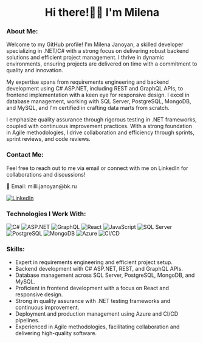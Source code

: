 <!-- Profile Header Section -->
<h1 align="center">Hi there!👋🏻 I'm Milena</h1>

<!-- About Me Section -->
<h3 align="left">About Me:</h3>
<p align="left">
  Welcome to my GitHub profile! I'm Milena Janoyan, a skilled developer specializing in .NET/C# with a strong focus on delivering robust backend solutions and efficient project management. I thrive in dynamic environments, ensuring projects are delivered on time with a commitment to quality and innovation.
</p>
<p align="left">
  My expertise spans from requirements engineering and backend development using C# ASP.NET, including REST and GraphQL APIs, to frontend implementation with a keen eye for responsive design. I excel in database management, working with SQL Server, PostgreSQL, MongoDB, and MySQL, and I'm certified in crafting data marts from scratch.
</p>
<p align="left">
  I emphasize quality assurance through rigorous testing in .NET frameworks, coupled with continuous improvement practices. With a strong foundation in Agile methodologies, I drive collaboration and efficiency through sprints, sprint reviews, and code reviews.
</p>

<!-- Contact Me Section -->
<h3 align="left">Contact Me:</h3>
<p align="left">
  Feel free to reach out to me via email or connect with me on LinkedIn for collaborations and discussions!
</p>
<p align="left">
  📧 Email: milli.janoyan@bk.ru
</p>
<p align="left">
  <a href="https://www.linkedin.com/in/milenajanoyan" target="_blank">
    <img src="https://img.shields.io/badge/LinkedIn-%230A66C2.svg?style=for-the-badge&logo=linkedin" alt="LinkedIn" />
  </a>
</p>

<!-- Technologies Section -->
<h3 align="left">Technologies I Work With:</h3>
<p align="left">
  <img src="https://img.shields.io/badge/C%23-%23239120.svg?style=for-the-badge&logo=c-sharp" alt="C#" />
  <img src="https://img.shields.io/badge/ASP.NET-%23525252.svg?style=for-the-badge&logo=.net" alt="ASP.NET" />
  <img src="https://img.shields.io/badge/GraphQL-%23E10098.svg?style=for-the-badge&logo=graphql" alt="GraphQL" />
  <img src="https://img.shields.io/badge/React-%2361DAFB.svg?style=for-the-badge&logo=react" alt="React" />
  <img src="https://img.shields.io/badge/JavaScript-%23F7DF1E.svg?style=for-the-badge&logo=javascript" alt="JavaScript" />
  <img src="https://img.shields.io/badge/SQL%20Server-%23CC2927.svg?style=for-the-badge&logo=microsoft-sql-server" alt="SQL Server" />
  <img src="https://img.shields.io/badge/PostgreSQL-%23336791.svg?style=for-the-badge&logo=postgresql" alt="PostgreSQL" />
  <img src="https://img.shields.io/badge/MongoDB-%234EA94B.svg?style=for-the-badge&logo=mongodb" alt="MongoDB" />
  <img src="https://img.shields.io/badge/Azure-%230072C6.svg?style=for-the-badge&logo=microsoft-azure" alt="Azure" />
  <img src="https://img.shields.io/badge/CI/CD-%233573B5.svg?style=for-the-badge&logo=azure-pipelines" alt="CI/CD" />
</p>

<!-- Skills Section -->
<h3 align="left">Skills:</h3>
<ul>
  <li>Expert in requirements engineering and efficient project setup.</li>
  <li>Backend development with C# ASP.NET, REST, and GraphQL APIs.</li>
  <li>Database management across SQL Server, PostgreSQL, MongoDB, and MySQL.</li>
  <li>Proficient in frontend development with a focus on React and responsive design.</li>
  <li>Strong in quality assurance with .NET testing frameworks and continuous improvement.</li>
  <li>Deployment and production management using Azure and CI/CD pipelines.</li>
  <li>Experienced in Agile methodologies, facilitating collaboration and delivering high-quality software.</li>
</ul>
